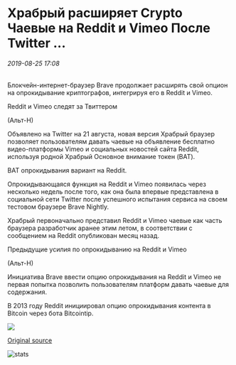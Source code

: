 # Храбрый расширяет Crypto Чаевые на Reddit и Vimeo После Twitter ...

###### 2019-08-25 17:08

Блокчейн-интернет-браузер Brave продолжает расширять свой опцион на опрокидывание криптографов, интегрируя его в Reddit и Vimeo.

Reddit и Vimeo следят за Твиттером

(Альт-Н)

Объявлено на Twitter на 21 августа, новая версия Храбрый браузер позволяет пользователям давать чаевые на объявление бесплатно видео-платформы Vimeo и социальных новостей сайта Reddit, используя родной Храбрый Основное внимание токен (BAT).

BAT опрокидывания вариант на Reddit.

Опрокидывающаяся функция на Reddit и Vimeo появилась через несколько недель после того, как она была впервые представлена в социальной сети Twitter после успешного испытания сервиса на своем тестовом браузере Brave Nightly.

Храбрый первоначально представил Reddit и Vimeo чаевые как часть браузера разработчик аранее этим летом, в соответствии с сообщением на Reddit опубликован месяц назад.

Предыдущие усилия по опрокидыванию на Reddit и Vimeo

(Альт-Н)

Инициатива Brave ввести опцию опрокидывания на Reddit и Vimeo не первая попытка позволить пользователям платформ давать чаевые для содержания.

В 2013 году Reddit инициировал опцию опрокидывания контента в Bitcoin через бота Bitcointip.

![](https://s3.cointelegraph.com/storage/uploads/view/d03b2ba447559650262c7ff01f090671.png)

[Original source](https://cointelegraph.com/news/brave-expands-crypto-tipping-to-reddit-and-vimeo-after-twitter)

![stats](https://c.statcounter.com/11760860/0/a89fa40b/1/ "stats")